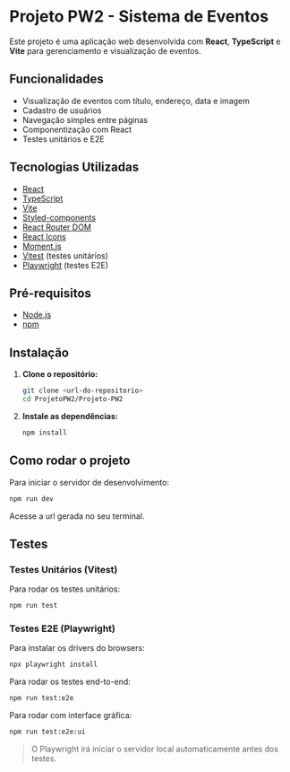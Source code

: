 # Projeto PW2 - Sistema de Eventos

Este projeto é uma aplicação web desenvolvida com **React**, **TypeScript** e **Vite** para gerenciamento e visualização de eventos.

## Funcionalidades

- Visualização de eventos com título, endereço, data e imagem
- Cadastro de usuários
- Navegação simples entre páginas
- Componentização com React
- Testes unitários e E2E

## Tecnologias Utilizadas

- [React](https://react.dev/)
- [TypeScript](https://www.typescriptlang.org/)
- [Vite](https://vitejs.dev/)
- [Styled-components](https://styled-components.com/)
- [React Router DOM](https://reactrouter.com/)
- [React Icons](https://react-icons.github.io/react-icons/)
- [Moment.js](https://momentjs.com/)
- [Vitest](https://vitest.dev/) (testes unitários)
- [Playwright](https://playwright.dev/) (testes E2E)

## Pré-requisitos

- [Node.js](https://nodejs.org/) 
- [npm](https://www.npmjs.com/) 

## Instalação

1. **Clone o repositório:**

   ```bash
   git clone <url-do-repositorio>
   cd ProjetoPW2/Projeto-PW2
   ```

2. **Instale as dependências:**

   ```bash
   npm install
   ```

## Como rodar o projeto

Para iniciar o servidor de desenvolvimento:

```bash
npm run dev
```

Acesse a url gerada no seu terminal.

## Testes

### Testes Unitários (Vitest)

Para rodar os testes unitários:

```bash
npm run test
```

### Testes E2E (Playwright)

Para instalar os drivers do browsers:

```bash
npx playwright install  
```

Para rodar os testes end-to-end:

```bash
npm run test:e2e
```

Para rodar com interface gráfica:

```bash
npm run test:e2e:ui
```

> O Playwright irá iniciar o servidor local automaticamente antes dos testes.
